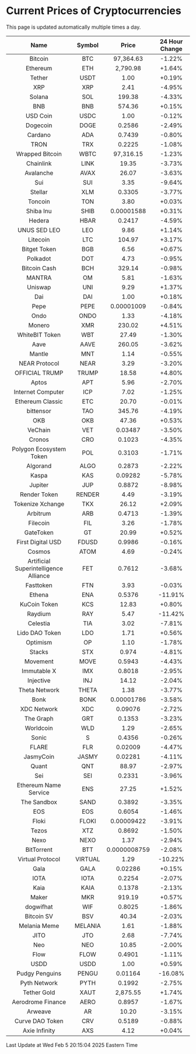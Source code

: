 # Current Prices of Cryptocurrencies
This page is updated automatically multiple times a day.

| Name | Symbol | Price | 24 Hour Change |
| :---: |:---:| :---: | :---: |
| Bitcoin | BTC | 97,364.63 | -1.22% |
| Ethereum | ETH | 2,790.98 | +1.64% |
| Tether | USDT | 1.00 | +0.19% |
| XRP | XRP | 2.41 | -4.95% |
| Solana | SOL | 199.38 | -4.33% |
| BNB | BNB | 574.36 | +0.15% |
| USD Coin | USDC | 1.00 | -0.12% |
| Dogecoin | DOGE | 0.2586 | -2.49% |
| Cardano | ADA | 0.7439 | -0.80% |
| TRON | TRX | 0.2225 | -1.08% |
| Wrapped Bitcoin | WBTC | 97,316.15 | -1.23% |
| Chainlink | LINK | 19.35 | -3.73% |
| Avalanche | AVAX | 26.07 | -3.63% |
| Sui | SUI | 3.35 | -9.64% |
| Stellar | XLM | 0.3305 | -3.77% |
| Toncoin | TON | 3.80 | +0.03% |
| Shiba Inu | SHIB | 0.00001588 | +0.31% |
| Hedera | HBAR | 0.2417 | -4.59% |
| UNUS SED LEO | LEO | 9.86 | +1.14% |
| Litecoin | LTC | 104.97 | +3.17% |
| Bitget Token | BGB | 6.56 | +0.67% |
| Polkadot | DOT | 4.73 | -0.95% |
| Bitcoin Cash | BCH | 329.14 | -0.98% |
| MANTRA | OM | 5.81 | -1.63% |
| Uniswap | UNI | 9.29 | +1.37% |
| Dai | DAI | 1.00 | +0.18% |
| Pepe | PEPE | 0.00001009 | -0.84% |
| Ondo | ONDO | 1.33 | -4.18% |
| Monero | XMR | 230.02 | +4.51% |
| WhiteBIT Token | WBT | 27.49 | -1.30% |
| Aave | AAVE | 260.05 | -3.62% |
| Mantle | MNT | 1.14 | -0.55% |
| NEAR Protocol | NEAR | 3.29 | -3.20% |
| OFFICIAL TRUMP | TRUMP | 18.58 | +4.80% |
| Aptos | APT | 5.96 | -2.70% |
| Internet Computer | ICP | 7.02 | -1.25% |
| Ethereum Classic | ETC | 20.70 | -0.01% |
| bittensor | TAO | 345.76 | -4.19% |
| OKB | OKB | 47.36 | +0.53% |
| VeChain | VET | 0.03487 | -3.50% |
| Cronos | CRO | 0.1023 | -4.35% |
| Polygon Ecosystem Token | POL | 0.3103 | -1.71% |
| Algorand | ALGO | 0.2873 | -2.22% |
| Kaspa | KAS | 0.09282 | -5.78% |
| Jupiter | JUP | 0.8872 | -8.98% |
| Render Token | RENDER | 4.49 | -3.19% |
| Tokenize Xchange | TKX | 26.12 | +2.09% |
| Arbitrum | ARB | 0.4713 | -1.39% |
| Filecoin | FIL | 3.26 | -1.78% |
| GateToken | GT | 20.99 | +0.52% |
| First Digital USD | FDUSD | 0.9986 | -0.16% |
| Cosmos | ATOM | 4.69 | -0.24% |
| Artificial Superintelligence Alliance | FET | 0.7612 | -3.68% |
| Fasttoken | FTN | 3.93 | -0.03% |
| Ethena | ENA | 0.5376 | -11.91% |
| KuCoin Token | KCS | 12.83 | +0.80% |
| Raydium | RAY | 5.47 | -11.42% |
| Celestia | TIA | 3.02 | -7.81% |
| Lido DAO Token | LDO | 1.71 | +0.56% |
| Optimism | OP | 1.10 | -1.78% |
| Stacks | STX | 0.974 | -4.81% |
| Movement | MOVE | 0.5943 | -4.43% |
| Immutable X | IMX | 0.8018 | -2.95% |
| Injective | INJ | 14.12 | -2.04% |
| Theta Network | THETA | 1.38 | -3.77% |
| Bonk | BONK | 0.00001786 | -3.58% |
| XDC Network | XDC | 0.09076 | -2.72% |
| The Graph | GRT | 0.1353 | -3.23% |
| Worldcoin | WLD | 1.29 | -2.65% |
| Sonic | S | 0.4356 | -0.26% |
| FLARE | FLR | 0.02009 | -4.47% |
| JasmyCoin | JASMY | 0.02281 | -4.11% |
| Quant | QNT | 88.97 | -2.97% |
| Sei | SEI | 0.2331 | -3.96% |
| Ethereum Name Service | ENS | 27.25 | +1.52% |
| The Sandbox | SAND | 0.3892 | -3.35% |
| EOS | EOS | 0.6054 | -1.46% |
| Floki | FLOKI | 0.00009422 | -3.91% |
| Tezos | XTZ | 0.8692 | -1.50% |
| Nexo | NEXO | 1.37 | -2.94% |
| BitTorrent | BTT | 0.0000008759 | -2.08% |
| Virtual Protocol | VIRTUAL | 1.29 | -10.22% |
| Gala | GALA | 0.02286 | +0.15% |
| IOTA | IOTA | 0.2254 | -2.07% |
| Kaia | KAIA | 0.1378 | -2.13% |
| Maker | MKR | 919.19 | +0.57% |
| dogwifhat | WIF | 0.8025 | -1.86% |
| Bitcoin SV | BSV | 40.34 | -2.03% |
| Melania Meme | MELANIA | 1.61 | -1.88% |
| JITO | JTO | 2.68 | -7.74% |
| Neo | NEO | 10.85 | -2.00% |
| Flow | FLOW | 0.4901 | -1.11% |
| USDD | USDD | 1.00 | +0.59% |
| Pudgy Penguins | PENGU | 0.01164 | -16.08% |
| Pyth Network | PYTH | 0.1992 | -2.75% |
| Tether Gold | XAUT | 2,875.55 | +1.74% |
| Aerodrome Finance | AERO | 0.8957 | -1.67% |
| Arweave | AR | 10.20 | -3.15% |
| Curve DAO Token | CRV | 0.5189 | -0.88% |
| Axie Infinity | AXS | 4.12 | +0.04% |

Last Update at Wed Feb  5 20:15:04 2025 Eastern Time